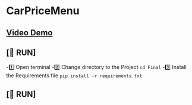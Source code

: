 # CarPriceMenu

## [Video Demo](https://youtu.be/i_xbuGzeR_Q)

## [🔧 RUN]
-1️⃣ Open terminal
-2️⃣ Change directory to the Project
    ```
    cd Final
    ```
-3️⃣ Install the Requirements file
    ```
    pip install -r requirements.txt
    ```
## [🔧 RUN]
